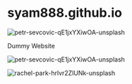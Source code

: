 # syam888.github.io

![petr-sevcovic-qE1jxYXiwOA-unsplash](https://user-images.githubusercontent.com/76063463/152151975-bc71be57-8200-404c-bb28-5fed60f768b7.jpg)

Dummy Website



![petr-sevcovic-qE1jxYXiwOA-unsplash](https://user-images.githubusercontent.com/76063463/152327298-e3293667-dc56-406d-8dd2-f1d2484b9eb4.jpg)

![rachel-park-hrlvr2ZlUNk-unsplash](https://user-images.githubusercontent.com/76063463/152327853-9c4ecd3f-1e8c-4885-ab15-41d82f7c7bbf.jpg)

